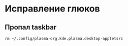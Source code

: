 # Исправление глюков

## Пропал taskbar

```sh
rm ~/.config/plasma-org.kde.plasma.desktop-appletsrc
```
